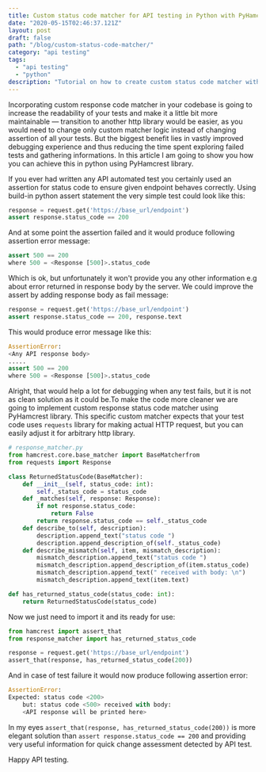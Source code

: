 ```yaml
---
title: Custom status code matcher for API testing in Python with PyHamcrest
date: "2020-05-15T02:46:37.121Z"
layout: post
draft: false
path: "/blog/custom-status-code-matcher/"
category: "api testing"
tags:
  - "api testing"
  - "python"
description: "Tutorial on how to create custom status code matcher with Python and PyHamcrest"
---
```


Incorporating custom response code matcher in your codebase is going to increase the readability of your tests and make it a little bit more maintainable — transition to another http library would be easier, as you would need to change only custom matcher logic instead of changing assertion of all your tests. But the biggest benefit lies in vastly improved debugging experience and thus reducing the time spent exploring failed tests and gathering informations. In this article I am going to show you how you can achieve this in python using PyHamcrest library.

If you ever had written any API automated test you certainly used an assertion for status code to ensure given endpoint behaves correctly. Using build-in python assert statement the very simple test could look like this:

```python
response = request.get('https://base_url/endpoint')
assert response.status_code == 200
```

And at some point the assertion failed and it would produce following assertion error message:

```python
assert 500 == 200
where 500 = <Response [500]>.status_code
```

Which is ok, but unfortunately it won't provide you any other information e.g about error returned in response body by the server. We could improve the assert by adding response body as fail message:

```python
response = request.get('https://base_url/endpoint')
assert response.status_code == 200, response.text
```

This would produce error message like this:

```python
AssertionError: 
<Any API response body>
.....
assert 500 == 200
where 500 = <Response [500]>.status_code
```

Alright, that would help a lot for debugging when any test fails, but it is not as clean solution as it could be.To make the code more cleaner we are going to implement custom response status code matcher using PyHamcrest library. This specific custom matcher expects that your test code uses `requests` library for making actual HTTP request, but you can easily adjust it for arbitrary http library.

```python
# response_matcher.py
from hamcrest.core.base_matcher import BaseMatcherfrom 
from requests import Response

class ReturnedStatusCode(BaseMatcher):
    def __init__(self, status_code: int):
        self._status_code = status_code
    def _matches(self, response: Response):
        if not response.status_code:
            return False
        return response.status_code == self._status_code
    def describe_to(self, description):
        description.append_text("status code ")
        description.append_description_of(self._status_code)
    def describe_mismatch(self, item, mismatch_description):
        mismatch_description.append_text("status code ")
        mismatch_description.append_description_of(item.status_code)
        mismatch_description.append_text(" received with body: \n")
        mismatch_description.append_text(item.text)

def has_returned_status_code(status_code: int):
    return ReturnedStatusCode(status_code)
```

Now we just need to import it and its ready for use:

```python
from hamcrest import assert_that
from response_matcher import has_returned_status_code

response = request.get('https://base_url/endpoint')
assert_that(response, has_returned_status_code(200))
```

And in case of test failure it would now produce following assertion error:

```python
AssertionError: 
Expected: status code <200>
    but: status code <500> received with body:
    <API response will be printed here>
```

In my eyes `assert_that(response, has_returned_status_code(200))` is more elegant solution than `assert response.status_code == 200` and providing very useful information for quick change assessment detected by API test.

Happy API testing.